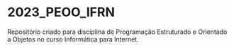 # 2023_PEOO_IFRN
Repositório criado para disciplina de Programação Estruturado e Orientado a Objetos no curso Informática para Internet.

